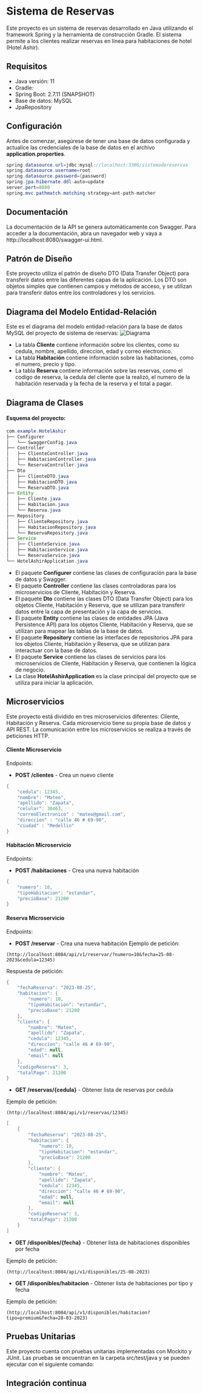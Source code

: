 # Sistema de Reservas
Este proyecto es un sistema de reservas desarrollado en Java utilizando el framework Spring y la herramienta de construcción Gradle. 
El sistema permite a los clientes realizar reservas en línea para habitaciones de hotel (Hotel Ashir).

## Requisitos
- Java versión: 11
- Gradle:
- Spring Boot: 2.7.11 (SNAPSHOT)
- Base de datos: MySQL 
- JpaRepository

## Configuración
Antes de comenzar, asegúrese de tener una base de datos configurada y actualice las credenciales de la base de datos en el archivo **application.properties**.
```java
spring.datasource.url=jdbc:mysql://localhost:3306/sistemadereservas
spring.datasource.username=root
spring.datasource.password={password}
spring.jpa.hibernate.ddl-auto=update
server.port=8080
spring.mvc.pathmatch.matching-strategy=ant-path-matcher
```

## Documentación
La documentación de la API se genera automáticamente con Swagger. Para acceder a la documentación, abra un navegador web y vaya a http://localhost:8080/swagger-ui.html.

## Patrón de Diseño
Este proyecto utiliza el patrón de diseño DTO (Data Transfer Object) para transferir datos entre las diferentes capas de la aplicación. Los DTO son objetos simples que contienen campos y métodos de acceso, y se utilizan para transferir datos entre los controladores y los servicios.

## Diagrama del Modelo Entidad-Relación
Este es el diagrama del modelo entidad-relación para la base de datos MySQL del proyecto de sistema de reservas:
![Diagrama](https://user-images.githubusercontent.com/119947851/232180155-0b7b4fa5-03e4-4316-a5cc-e0fa675722d2.png)

- La tabla **Cliente** contiene información sobre los clientes, como su cedula, nombre, apellido, direccion, edad y correo electronico.
- La tabla **Habitación** contiene información sobre las habitaciones, como el numero, precio y tipo.
- La tabla **Reserva** contiene información sobre las reservas, como el codigo de reserva, la cedula del cliente que la realizó, el numero de la habitación reservada y la fecha de la reserva y el total a pagar.

## Diagrama de Clases

#### Esquema del proyecto:
```java
com.example.HotelAshir
├── Configurer
│   └── SwaggerConfig.java
├── Controller
│   ├── ClienteController.java
│   ├── HabitacionController.java
│   └── ReservaController.java
├── Dto
│   ├── ClienteDTO.java
│   ├── HabitacionDTO.java
│   └── ReservaDTO.java
├── Entity
│   ├── Cliente.java
│   ├── Habitacion.java
│   └── Reserva.java
├── Repository
│   ├── ClienteRepository.java
│   ├── HabitacionRepository.java
│   └── ReservaRepository.java
├── Service
│   ├── ClienteService.java
│   ├── HabitacionService.java
│   └── ReservaService.java
└── HotelAshirApplication.java
```
- El paquete **Configurer** contiene las clases de configuración para la base de datos y Swagger.
- El paquete **Controller** contiene las clases controladoras para los microservicios de Cliente, Habitación y Reserva.
- El paquete **Dto** contiene las clases DTO (Data Transfer Object) para los objetos Cliente, Habitación y Reserva, que se utilizan para transferir datos entre la capa de presentación y la capa de servicios.
- El paquete **Entity** contiene las clases de entidades JPA (Java Persistence API) para los objetos Cliente, Habitación y Reserva, que se utilizan para mapear las tablas de la base de datos.
- El paquete **Repository** contiene las interfaces de repositorios JPA para los objetos Cliente, Habitación y Reserva, que se utilizan para interactuar con la base de datos.
- El paquete **Service** contiene las clases de servicios para los microservicios de Cliente, Habitación y Reserva, que contienen la lógica de negocio.
- La clase **HotelAshirApplication** es la clase principal del proyecto que se utiliza para iniciar la aplicación.
## Microservicios
Este proyecto está dividido en tres microservicios diferentes: Cliente, Habitación y Reserva. Cada microservicio tiene su propia base de datos y API REST. La comunicación entre los microservicios se realiza a través de peticiones HTTP.

#### Cliente Microservicio
Endpoints:
- **POST /clientes** - Crea un nuevo cliente
```java
{
    "cedula": 12345,
    "nombre": "Mateo",
    "apellido": "Zapata",
    "celular": 30463,
    "correoElectronico" : "mateo@gmail.com",
    "direccion" : "calle 46 # 69-90",
    "ciudad" : "Medellin"
}
```

#### Habitación Microservicio
Endpoints:
- **POST /habitaciones** - Crea una nueva habitación
```java
{
    "numero": 10,
    "tipoHabitacion": "estandar",
    "precioBase": 21200
}
```

#### Reserva Microservicio
Endpoints:
- **POST /reservar** - Crea una nueva habitación
Ejemplo de petición:

``(http://localhost:8084/api/v1/reservar/?numero=10&fecha=25-08-2023&cedula=12345)``

Respuesta de petición:
```java
{
    "fechaReserva": "2023-08-25",
    "habitacion": {
        "numero": 10,
        "tipoHabitacion": "estandar",
        "precioBase": 21200
    },
    "cliente": {
        "nombre": "Mateo",
        "apellido": "Zapata",
        "cedula": 12345,
        "direccion": "calle 46 # 69-90",
        "edad": null,
        "email": null
    },
    "codigoReserva": 3,
    "totalPago": 21200
}
```

- **GET /reservas/{cedula}** - Obtener lista de reservas por cedula

Ejemplo de petición:

``(http://localhost:8084/api/v1/reservas/12345)``

```java
[
    {
        "fechaReserva": "2023-08-25",
        "habitacion": {
            "numero": 10,
            "tipoHabitacion": "estandar",
            "precioBase": 21200
        },
        "cliente": {
            "nombre": "Mateo",
            "apellido": "Zapata",
            "cedula": 12345,
            "direccion": "calle 46 # 69-90",
            "edad": null,
            "email": null
        },
        "codigoReserva": 3,
        "totalPago": 21200
    }
]
```

- **GET /disponibles/{fecha}** - Obtener lista de habitaciones disponibles por fecha

Ejemplo de petición:

``(http://localhost:8084/api/v1/disponibles/25-08-2023)``

- **GET /disponibles/habitacion** - Obtener lista de habitaciones por tipo y fecha

Ejemplo de petición:

``(http://localhost:8084/api/v1/disponibles/habitacion?tipo=premium&fecha=28-03-2023)``

## Pruebas Unitarias
Este proyecto cuenta con pruebas unitarias implementadas con Mockito y JUnit. Las pruebas se encuentran en la carpeta src/test/java y se pueden ejecutar con el siguiente comando:


## Integración continua
